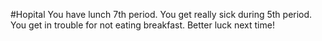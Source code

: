 #Hopital
You have lunch 7th period. You get really sick during 5th period. You get in trouble for not eating breakfast. Better luck next time!
##